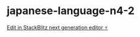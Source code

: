 # japanese-language-n4-2

[Edit in StackBlitz next generation editor ⚡️](https://stackblitz.com/~/github.com/hama117/japanese-language-n4-2)
